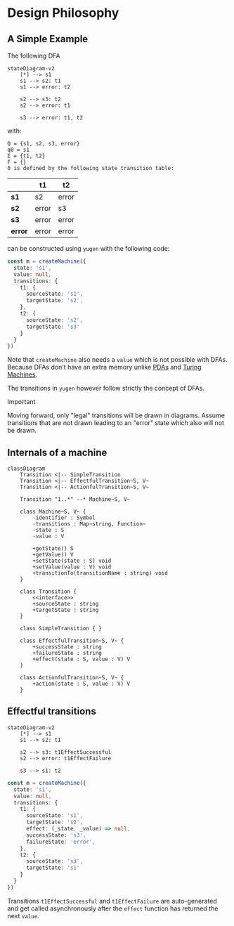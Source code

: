 # Design Philosophy

## A Simple Example 

The following DFA

```mermaid
stateDiagram-v2
    [*] --> s1
    s1 --> s2: t1
    s1 --> error: t2
    
    s2 --> s3: t2
    s2 --> error: t1

    s3 --> error: t1, t2
```

with:

```
Q = {s1, s2, s3, error}
q0 = s1
Σ = {t1, t2}
F = {}
δ is defined by the following state transition table:
```

|           | t1    | t2    |
|-----------|-------|-------|
| **s1**    | s2    | error |
| **s2**    | error | s3    |
| **s3**    | error | error |
| **error** | error | error |

can be constructed using `yugen` with the following code:

```ts
const m = createMachine({
  state: 's1',
  value: null,
  transitions: {
    t1: {
      sourceState: 's1',
      targetState: 's2',
    },
    t2: {
      sourceState: 's2',
      targetState: 's3'
    }
  }
})
```

Note that `createMachine` also needs a `value` which is not possible with DFAs.
Because DFAs don't have an extra memory unlike [PDAs](https://en.wikipedia.org/wiki/Pushdown_automaton) and [Turing Machines](https://en.wikipedia.org/wiki/Turing_machine).


The transitions in `yugen` however follow strictly the concept of DFAs.

> [!IMPORTANT]
> Moving forward, only "legal" transitions will be drawn in diagrams. Assume transitions that are not
> drawn leading to an "error" state which also will not be drawn.

## Internals of a machine

```mermaid
classDiagram
    Transition <|-- SimpleTransition 
    Transition <|-- EffectfulTransition~S, V~
    Transition <|-- ActionfulTransition~S, V~
    
    Transition "1..*" --* Machine~S, V~
        
    class Machine~S, V~ {
        -identifier : Symbol
        -transitions : Map~string, Function~
        -state : S
        -value : V
        
        +getState() S
        +getValue() V
        +setState(state : S) void
        +setValue(value : V) void
        +transitionTo(transitionName : string) void
    }
    
    class Transition {
        <<interface>>
        +sourceState : string
        +targetState : string
    }
    
    class SimpleTransition { }

    class EffectfulTransition~S, V~ {
        +successState : string
        +failureState : string
        +effect(state : S, value : V) V
    }

    class ActionfulTransition~S, V~ {
        +action(state : S, value : V) V
    }
```

## Effectful transitions

```mermaid
stateDiagram-v2
    [*] --> s1
    s1 --> s2: t1
        
    s2 --> s3: t1EffectSuccessful
    s2 --> error: t1EffectFailure

    s3 --> s1: t2
```

```ts
const m = createMachine({
  state: 's1',
  value: null,
  transitions: {
    t1: {
      sourceState: 's1',
      targetState: 's2',
      effect: (_state, _value) => null,
      successState: 's3',
      failureState: 'error',
    },
    t2: {
      sourceState: 's3',
      targetState: 's1'
    }
  }
})
```

Transitions `t1EffectSuccessful` and `t1EffectFailure` are auto-generated and get called asynchronously after the
`effect` function has returned the next `value`.